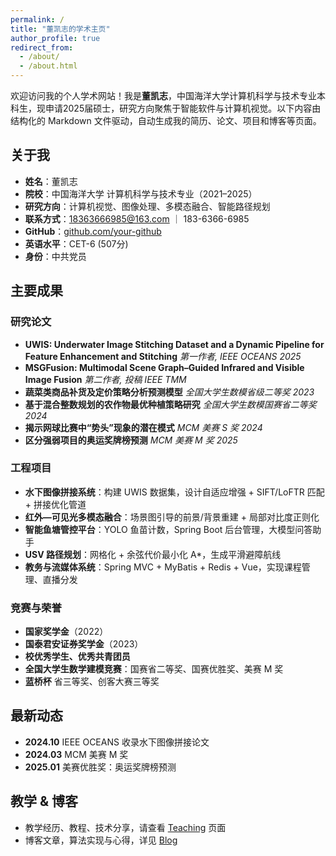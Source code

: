 ```yaml
---
permalink: /
title: "董凯志的学术主页"
author_profile: true
redirect_from: 
  - /about/
  - /about.html
---
```


欢迎访问我的个人学术网站！我是**董凯志**，中国海洋大学计算机科学与技术专业本科生，现申请2025届硕士，研究方向聚焦于智能软件与计算机视觉。以下内容由结构化的 Markdown 文件驱动，自动生成我的简历、论文、项目和博客等页面。

## 关于我

- **姓名**：董凯志
- **院校**：中国海洋大学 计算机科学与技术专业（2021–2025）
- **研究方向**：计算机视觉、图像处理、多模态融合、智能路径规划
- **联系方式**：[18363666985@163.com](mailto:dongkaizhi@example.com) ｜ 183-6366-6985
- **GitHub**：[github.com/your-github](https://github.com/KaiFengLikeWritingCode)
- **英语水平**：CET-6 (507分)
- **身份**：中共党员

## 主要成果

### 研究论文

- **UWIS: Underwater Image Stitching Dataset and a Dynamic Pipeline for Feature Enhancement and Stitching**
   *第一作者, IEEE OCEANS 2025*
- **MSGFusion: Multimodal Scene Graph–Guided Infrared and Visible Image Fusion**
   *第二作者, 投稿 IEEE TMM*
- **蔬菜类商品补货及定价策略分析预测模型**
   *全国大学生数模省级二等奖 2023*
- **基于混合整数规划的农作物最优种植策略研究**
   *全国大学生数模国赛省二等奖 2024*
- **揭示网球比赛中“势头”现象的潜在模式**
   *MCM 美赛 S 奖 2024*
- **区分强弱项目的奥运奖牌榜预测**
   *MCM 美赛 M 奖 2025*

### 工程项目

- **水下图像拼接系统**：构建 UWIS 数据集，设计自适应增强 + SIFT/LoFTR 匹配 + 拼接优化管道
- **红外—可见光多模态融合**：场景图引导的前景/背景重建 + 局部对比度正则化
- **智能鱼塘管控平台**：YOLO 鱼苗计数，Spring Boot 后台管理，大模型问答助手
- **USV 路径规划**：网格化 + 余弦代价最小化 A*，生成平滑避障航线
- **教务与流媒体系统**：Spring MVC + MyBatis + Redis + Vue，实现课程管理、直播分发

### 竞赛与荣誉

- **国家奖学金**（2022）
- **国泰君安证券奖学金**（2023）
- **校优秀学生、优秀共青团员**
- **全国大学生数学建模竞赛**：国赛省二等奖、国赛优胜奖、美赛 M 奖
- **蓝桥杯** 省三等奖、创客大赛三等奖

## 最新动态

- **2024.10** IEEE OCEANS 收录水下图像拼接论文
- **2024.03** MCM 美赛 M 奖
- **2025.01** 美赛优胜奖：奥运奖牌榜预测

## 教学 & 博客

- 教学经历、教程、技术分享，请查看 [Teaching](https://blog.csdn.net/2302_76951580?type=blog) 页面
- 博客文章，算法实现与心得，详见 [Blog](https://blog.csdn.net/2302_76951580?type=blog)